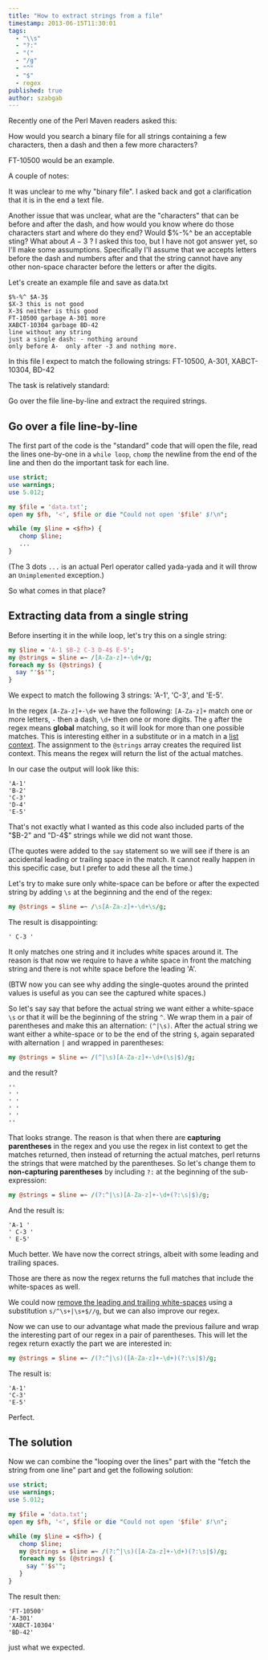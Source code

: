 ```yaml
---
title: "How to extract strings from a file"
timestamp: 2013-06-15T11:30:01
tags:
  - "\\s"
  - "?:"
  - "("
  - "/g"
  - "^"
  - "$"
  - regex
published: true
author: szabgab
---
```



Recently one of the Perl Maven readers asked this:

How would you search a binary file for all strings containing a few
characters, then a dash and then a few more characters?

FT-10500 would be an example.


A couple of notes:

It was unclear to me why "binary file". I asked back and got
a clarification that it is in the end a text file.

Another issue that was unclear, what are the "characters" that can be
before and after the dash, and how would you know where do those characters start
and where do they end? Would $%-%^ be an acceptable sting?  What about $A-3$ ?
I asked this too, but I have not got answer yet, so I'll make some assumptions.
Specifically I'll assume that we accepts letters before the dash and numbers after
and that the string cannot have any other non-space character before the letters
or after the digits.

Let's create an example file and save as data.txt

```
$%-%^ $A-3$
$X-3 this is not good
X-3$ neither is this good
FT-10500 garbage A-301 more
XABCT-10304 garbage BD-42
line without any string
just a single dash: - nothing around
only before A-  only after -3 and nothing more.
```

In this file I expect to match the following strings: FT-10500, A-301, XABCT-10304, BD-42

The task is relatively standard:

Go over the file line-by-line and extract the required strings.

## Go over a file line-by-line

The first part of the code is the "standard" code that will open the file,
read the lines one-by-one in a `while loop`, `chomp`
the newline from the end of the line and then do the important task for each line.

```perl
use strict;
use warnings;
use 5.012;

my $file = 'data.txt';
open my $fh, '<', $file or die "Could not open '$file' $!\n";

while (my $line = <$fh>) {
   chomp $line;
   ...
}
```

(The 3 dots `...` is an actual Perl operator called yada-yada and it will throw an `Unimplemented` exception.)

So what comes in that place?

## Extracting data from a single string

Before inserting it in the while loop, let's try this on a single string:

```perl
my $line = 'A-1 $B-2 C-3 D-4$ E-5';
my @strings = $line =~ /[A-Za-z]+-\d+/g;
foreach my $s (@strings) {
  say "'$s'";
}
```

We expect to match the following 3 strings: 'A-1', 'C-3', and 'E-5'.

In the regex `[A-Za-z]+-\d+` we have the following:
`[A-Za-z]+` match one or more letters, `-` then a dash, `\d+` then one or more digits.
The `g` after the regex means <b>global</b> matching, so it will look for more than one possible matches.
This is interesting either in a substitute or in a match in a [list context](/scalar-and-list-context-in-perl).
The assignment to the `@strings` array creates the required list context. This means the regex will return
the list of the actual matches.

In our case the output will look like this:

```
'A-1'
'B-2'
'C-3'
'D-4'
'E-5'
```

That's not exactly what I wanted as this code also included parts of the "$B-2" and "D-4$" strings while we did not want those.

(The quotes were added to the `say` statement so we will see if there is an accidental leading or trailing space
in the match. It cannot really happen in this specific case, but I prefer to add these all the time.)


Let's try to make sure only white-space can be before or after the expected string by adding `\s`
at the beginning and the end of the regex:

```perl
my @strings = $line =~ /\s[A-Za-z]+-\d+\s/g;
```

The result is disappointing:

```
' C-3 '
```

It only matches one string and it includes white spaces around it. The reason is that now we require to have
a white space in front the matching string and there is not white space before the leading 'A'.

(BTW now you can see why adding the single-quotes around the printed values is useful as you can see the captured
white spaces.)

So let's say say that before the actual string we want either a white-space `\s` or that it will be the
beginning of the string `^`. We wrap them in a pair of parentheses and make this an alternation: `(^|\s)`.
After the actual string we want either a white-space or to be the end of the string `$`, again separated
with alternation `|` and wrapped in parentheses:

```perl
my @strings = $line =~ /(^|\s)[A-Za-z]+-\d+(\s|$)/g;
```

and the result?

```
''
' '
' '
' '
' '
''
```

That looks strange. The reason is that when there are <b>capturing parentheses</b> in the regex and you use the regex
in list context to get the matches returned, then instead of returning the actual matches, perl returns the strings
that were matched by the parentheses. So let's change them to <b>non-capturing parentheses</b> by including `?:`
at the beginning of the sub-expression:

```perl
my @strings = $line =~ /(?:^|\s)[A-Za-z]+-\d+(?:\s|$)/g;
```

And the result is:

```
'A-1 '
' C-3 '
' E-5'
```

Much better. We have now the correct strings, albeit with some leading and trailing spaces.

Those are there as now the regex returns the full matches that include the white-spaces as well.

We could now [remove the leading and trailing white-spaces](/trim) using a substitution `s/^\s+|\s+$//g`,
but we can also improve our regex.

Now we can use to our advantage what made the previous failure and wrap the interesting part of our regex in
a pair of parentheses. This will let the regex return exactly the part we are interested in:

```perl
my @strings = $line =~ /(?:^|\s)([A-Za-z]+-\d+)(?:\s|$)/g;
```

The result is:

```
'A-1'
'C-3'
'E-5'
```

Perfect.

## The solution

Now we can combine the "looping over the lines" part with the "fetch the string from one line" part and get the following solution:

```perl
use strict;
use warnings;
use 5.012;

my $file = 'data.txt';
open my $fh, '<', $file or die "Could not open '$file' $!\n";

while (my $line = <$fh>) {
   chomp $line;
   my @strings = $line =~ /(?:^|\s)([A-Za-z]+-\d+)(?:\s|$)/g;
   foreach my $s (@strings) {
     say "'$s'";
   }
}
```

The result then:

```
'FT-10500'
'A-301'
'XABCT-10304'
'BD-42'
```

just what we expected.


